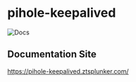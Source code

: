 # pihole-keepalived

![Docs](https://github.com/ZachChristensen28/pihole-keepalived/actions/workflows/ci.yml/badge.svg)

## Documentation Site

https://pihole-keepalived.ztsplunker.com/
